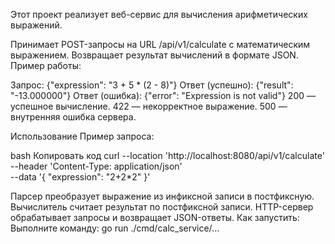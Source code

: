 Этот проект реализует веб-сервис для вычисления арифметических выражений.

Принимает POST-запросы на URL /api/v1/calculate с математическим выражением.
Возвращает результат вычислений в формате JSON.
Пример работы:

Запрос:
{"expression": "3 + 5 * (2 - 8)"}
Ответ (успешно):
{"result": "-13.000000"}
Ответ (ошибка):
{"error": "Expression is not valid"}
200 — успешное вычисление.
422 — некорректное выражение.
500 — внутренняя ошибка сервера.

Использование
Пример запроса:

bash
Копировать код
curl --location 'http://localhost:8080/api/v1/calculate' \
--header 'Content-Type: application/json' \
--data '{
  "expression": "2+2*2"
}'

Парсер преобразует выражение из инфиксной записи в постфиксную.
Вычислитель считает результат по постфиксной записи.
HTTP-сервер обрабатывает запросы и возвращает JSON-ответы.
Как запустить: Выполните команду:
go run ./cmd/calc_service/...
